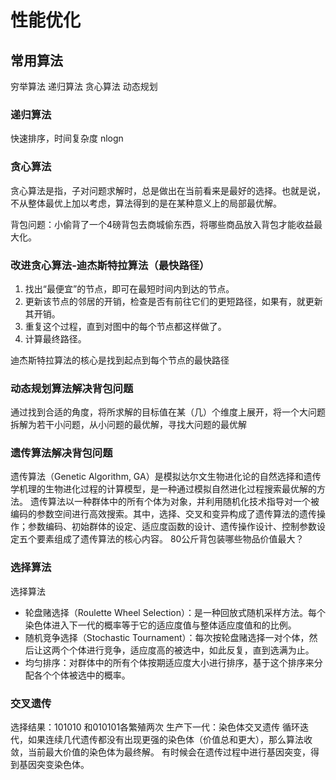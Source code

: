 # 性能优化

## 常用算法

穷举算法
递归算法
贪心算法
动态规划

### 递归算法

快速排序，时间复杂度 nlogn

### 贪心算法

贪心算法是指，子对问题求解时，总是做出在当前看来是最好的选择。也就是说，不从整体最优上加以考虑，算法得到的是在某种意义上的局部最优解。

背包问题：小偷背了一个4磅背包去商城偷东西，将哪些商品放入背包才能收益最大化。

### 改进贪心算法-迪杰斯特拉算法（最快路径）

1. 找出“最便宜”的节点，即可在最短时间内到达的节点。
2. 更新该节点的邻居的开销，检查是否有前往它们的更短路径，如果有，就更新其开销。
3. 重复这个过程，直到对图中的每个节点都这样做了。
4. 计算最终路径。

迪杰斯特拉算法的核心是找到起点到每个节点的最快路径

### 动态规划算法解决背包问题

通过找到合适的角度，将所求解的目标值在某（几）个维度上展开，将一个大问题拆解为若干小问题，从小问题的最优解，寻找大问题的最优解

### 遗传算法解决背包问题

遗传算法（Genetic Algorithm, GA）是模拟达尔文生物进化论的自然选择和遗传学机理的生物进化过程的计算模型，是一种通过模拟自然进化过程搜索最优解的方法。
遗传算法以一种群体中的所有个体为对象，并利用随机化技术指导对一个被编码的参数空间进行高效搜索。其中，选择、交叉和变异构成了遗传算法的遗传操作；参数编码、初始群体的设定、适应度函数的设计、遗传操作设计、控制参数设定五个要素组成了遗传算法的核心内容。
80公斤背包装哪些物品价值最大？

### 选择算法

选择算法
- 轮盘赌选择（Roulette Wheel Selection）：是一种回放式随机采样方法。每个染色体进入下一代的概率等于它的适应度值与整体适应度值和的比例。
- 随机竞争选择（Stochastic Tournament）：每次按轮盘赌选择一对个体，然后让这两个个体进行竞争，适应度高的被选中，如此反复，直到选满为止。
- 均匀排序：对群体中的所有个体按期适应度大小进行排序，基于这个排序来分配各个个体被选中的概率。

### 交叉遗传

选择结果：101010 和010101各繁殖两次
生产下一代：染色体交叉遗传
循环迭代，如果连续几代遗传都没有出现更强的染色体（价值总和更大），那么算法收敛，当前最大价值的染色体为最终解。
有时候会在遗传过程中进行基因突变，得到基因突变染色体。

